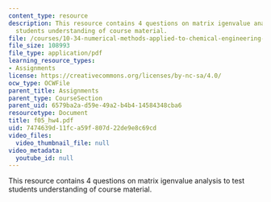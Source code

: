 ```yaml
---
content_type: resource
description: This resource contains 4 questions on matrix igenvalue analysis to test
  students understanding of course material.
file: /courses/10-34-numerical-methods-applied-to-chemical-engineering-fall-2005/7474639d11fca59f807d22de9e8c69cd_f05_hw4.pdf
file_size: 108993
file_type: application/pdf
learning_resource_types:
- Assignments
license: https://creativecommons.org/licenses/by-nc-sa/4.0/
ocw_type: OCWFile
parent_title: Assignments
parent_type: CourseSection
parent_uid: 6579ba2a-d59e-49a2-b4b4-14584348cba6
resourcetype: Document
title: f05_hw4.pdf
uid: 7474639d-11fc-a59f-807d-22de9e8c69cd
video_files:
  video_thumbnail_file: null
video_metadata:
  youtube_id: null
---
```

This resource contains 4 questions on matrix igenvalue analysis to test students understanding of course material.